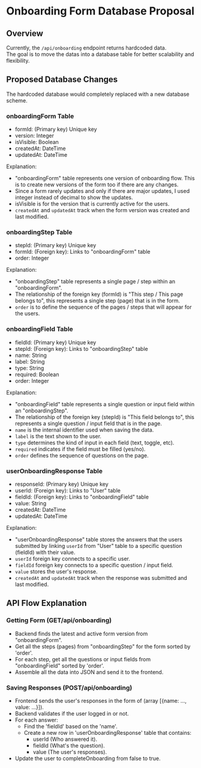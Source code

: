 # Onboarding Form Database Proposal

## Overview
Currently, the `/api/onboarding` endpoint returns hardcoded data.  
The goal is to move the datas into a database table for better scalability and flexibility. 

## Proposed Database Changes
The hardcoded database would completely replaced with a new database scheme.

### onboardingForm Table
- formId: (Primary key) Unique key 
- version: Integer
- isVisible: Boolean
- createdAt: DateTime
- updatedAt: DateTime

Explanation: 
- "onboardingForm" table represents one version of onboarding flow. This is to create new versions of the form too if there are any changes.
- Since a form rarely updates and only if there are major updates, I used integer instead of decimal to show the updates.
- isVisible is for the version that is currently active for the users.
- `createdAt` and `updatedAt` track when the form version was created and last modified.

### onboardingStep Table
- stepId: (Primary key) Unique key
- formId: (Foreign key): Links to "onboardingForm" table
- order: Integer

Explanation:
- "onboardingStep" table represents a single page / step within an "onboardingForm".
- The relationship of the foreign key (formId) is "This step / This page belongs to", this represents a single step (page) that is in the form.
- `order` is to define the sequence of the pages / steps that will appear for the users.

### onboardingField Table
- fieldId: (Primary key) Unique key
- stepId: (Foreign key): Links to "onboardingStep" table
- name: String 
- label: String
- type: String
- required: Boolean
- order: Integer

Explanation: 
- "onboardingField" table represents a single question or input field within an "onboardingStep".
- The relationship of the foreign key (stepId) is "This field belongs to", this represents a single question / input field that is in the page.
- `name` is the internal identifier used when saving the data.
- `label` is the text shown to the user.
- `type` determines the kind of input in each field (text, toggle, etc).
- `required` indicates if the field must be filled (yes/no).
- `order` defines the sequence of questions on the page.

### userOnboardingResponse Table
- responseId: (Primary key) Unique key
- userId: (Foreign key): Links to "User" table
- fieldId: (Foreign key): Links to "onboardingField" table
- value: String
- createdAt: DateTime
- updatedAt: DateTime

Explanation: 
- "userOnboardingResponse" table stores the answers that the users submitted by linking `userId` from "User" table to a specific question (fieldId) with their value.
- `userId` foreign key connects to a specific user.
- `fieldId` foreign key connects to a specific question / input field.
- `value` stores the user's response.
- `createdAt` and `updatedAt` track when the response was submitted and last modified.

## API Flow Explanation
### Getting Form (GET/api/onboarding)
- Backend finds the latest and active form version from "onboardingForm".
- Get all the steps (pages) from "onboardingStep" for the form sorted by 'order'.
- For each step, get all the questions or input fields from "onboardingField" sorted by 'order'.
- Assemble all the data into JSON and send it to the frontend.

### Saving Responses (POST/api/onboarding)
- Frontend sends the user's responses in the form of (array [{name: ..., value: ...}]).
- Backend validates if the user logged in or not.
- For each answer:
    - Find the 'fieldId' based on the 'name'.
    - Create a new row in 'userOnboardingResponse' table that contains:
        - userId (Who answered it).
        - fieldId (What's the question).
        - value (The user's responses).
- Update the user to completeOnboarding from false to true.